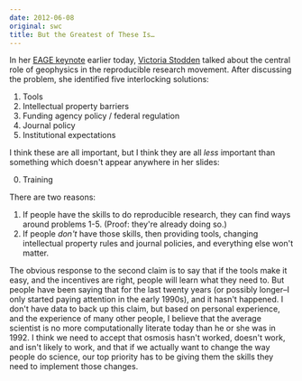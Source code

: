 ```yaml
---
date: 2012-06-08
original: swc
title: But the Greatest of These Is…
---
```

<p>In her <a href="http://www.eage.org/events/index.php?evp=6819&amp;ActiveMenu=44&amp;Opendivs=s3,s13,s29">EAGE keynote</a> earlier today, <a href="http://blog.stodden.net/">Victoria Stodden</a> talked about the central role of geophysics in the reproducible research movement. After discussing the problem, she identified five interlocking solutions:</p>
<ol>
<li>Tools</li>
<li>Intellectual property barriers</li>
<li>Funding agency policy / federal regulation</li>
<li>Journal policy</li>
<li>Institutional expectations</li>
</ol>
<p>I think these are all important, but I think they are all <em>less</em> important than something which doesn't appear anywhere in her slides:</p>
<ol start="0">
<li>Training</li>
</ol>
<p>There are two reasons:</p>
<ol>
<li>If people have the skills to do reproducible research, they can find ways around problems 1-5.  (Proof: they're already doing so.)</li>
<li>If people <em>don't</em> have those skills, then providing tools, changing intellectual property rules and journal policies, and everything else won't matter.</li>
</ol>
<p>The obvious response to the second claim is to say that if the tools make it easy, and the incentives are right, people will learn what they need to. But people have been saying that for the last twenty years (or possibly longer–I only started paying attention in the early 1990s), and it hasn't happened. I don't have data to back up this claim, but based on personal experience, and the experience of many other people, I believe that the average scientist is no more computationally literate today than he or she was in 1992. I think we need to accept that osmosis hasn't worked, doesn't work, and isn't likely to work, and that if we actually want to change the way people do science, our top priority has to be giving them the skills they need to implement those changes.</p>
